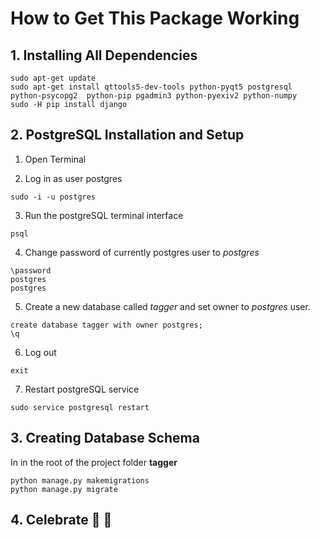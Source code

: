 # How to Get This Package Working

## 1. Installing All Dependencies
```
sudo apt-get update
sudo apt-get install qttools5-dev-tools python-pyqt5 postgresql python-psycopg2  python-pip pgadmin3 python-pyexiv2 python-numpy
sudo -H pip install django
```
## 2. PostgreSQL Installation and Setup

1. Open Terminal


2. Log in as user postgres
```
sudo -i -u postgres
```
3. Run the postgreSQL terminal interface
```
psql
```
4. Change password of currently postgres user to *postgres*
```
\password
postgres
postgres
```
5. Create a new database called *tagger* and set owner to *postgres* user.
```
create database tagger with owner postgres;
\q
```
6. Log out
```
exit
```
7. Restart postgreSQL service
```
sudo service postgresql restart
```
## 3. Creating Database Schema
In in the root of the project folder **tagger**
```
python manage.py makemigrations
python manage.py migrate
```
## 4. Celebrate :beers: :beers:
